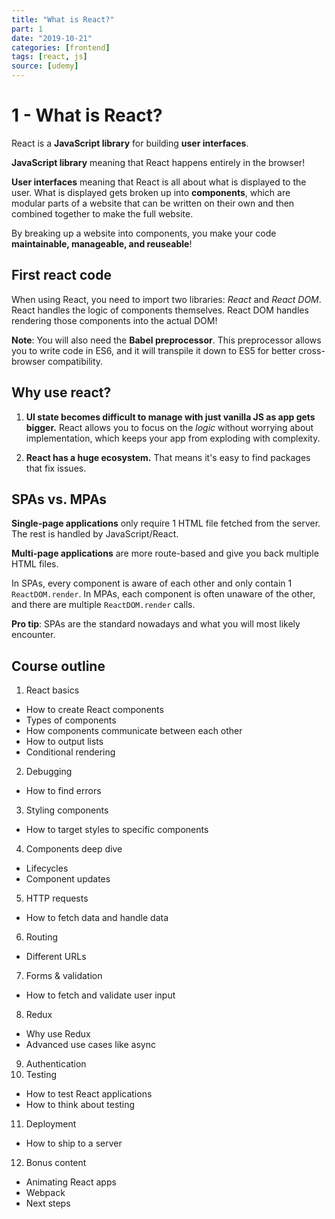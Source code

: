 ```yaml
---
title: "What is React?"
part: 1
date: "2019-10-21"
categories: [frontend]
tags: [react, js]
source: [udemy]
---
```


# 1 - What is React?

React is a **JavaScript library** for building **user interfaces**.

**JavaScript library** meaning that React happens entirely in the browser!

**User interfaces** meaning that React is all about what is displayed to the user. What is displayed gets broken up into **components**, which are modular parts of a website that can be written on their own and then combined together to make the full website.

By breaking up a website into components, you make your code **maintainable, manageable, and reuseable**!

## First react code

When using React, you need to import two libraries: *React* and *React DOM*. React handles the logic of components themselves. React DOM handles rendering those components into the actual DOM!

**Note**: You will also need the **Babel preprocessor**. This preprocessor allows you to write code in ES6, and it will transpile it down to ES5 for better cross-browser compatibility.

## Why use react?

1. **UI state becomes difficult to manage with just vanilla JS as app gets bigger.** React allows you to focus on the *logic* without worrying about implementation, which keeps your app from exploding with complexity.

2. **React has a huge ecosystem.** That means it's easy to find packages that fix issues.

## SPAs vs. MPAs

**Single-page applications** only require 1 HTML file fetched from the server. The rest is handled by JavaScript/React.

**Multi-page applications** are more route-based and give you back multiple HTML files.

In SPAs, every component is aware of each other and only contain 1 `ReactDOM.render`. In MPAs, each component is often unaware of the other, and there are multiple `ReactDOM.render` calls.

**Pro tip**: SPAs are the standard nowadays and what you will most likely encounter.

## Course outline

1. React basics
  * How to create React components
  * Types of components
  * How components communicate between each other
  * How to output lists
  * Conditional rendering
2. Debugging
  * How to find errors
3. Styling components
  * How to target styles to specific components
4. Components deep dive
  * Lifecycles
  * Component updates
5. HTTP requests
  * How to fetch data and handle data
6. Routing
  * Different URLs
7. Forms & validation
  * How to fetch and validate user input
8. Redux
  * Why use Redux
  * Advanced use cases like async
9. Authentication
10. Testing
  * How to test React applications
  * How to think about testing
11. Deployment
  * How to ship to a server
12. Bonus content
  * Animating React apps
  * Webpack
  * Next steps